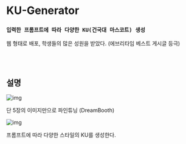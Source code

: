 # KU-Generator
### ```입력한 프롬프트에 따라 다양한 KU(건국대 마스코트) 생성```

웹 형태로 배포, 학생들의 많은 성원을 받았다.
(에브리타임 베스트 게시글 등극)

<br />
<br />

## 설명
![img](./docs/input/inputs.png)

단 5장의 이미지만으로 파인튜닝 (DreamBooth)

![img](./docs/output/outputs.png)

프롬프트에 따라 다양한 스타일의 KU를 생성한다.